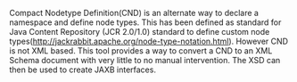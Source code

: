 Compact Nodetype Definition(CND) is an alternate way to declare a namespace and define  node types. This has been defined as standard for Java Content Repository (JCR 2.0/1.0) standard to define custom node types(http://jackrabbit.apache.org/node-type-notation.html).  However CND is not XML based. This tool provides a way to convert a CND to an XML Schema document with very little to no manual intervention.
The XSD can then be used to create JAXB interfaces.